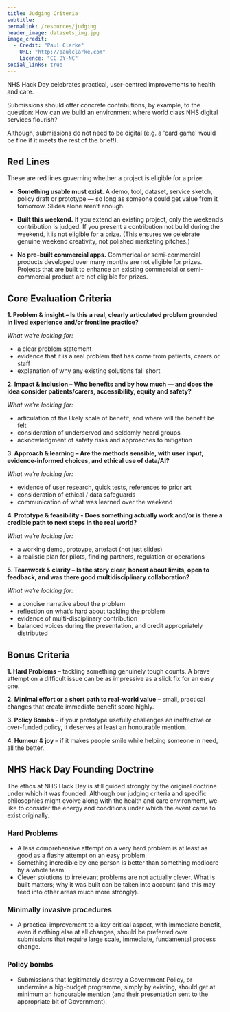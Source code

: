```yaml
---
title: Judging Criteria
subtitle: 
permalink: /resources/judging
header_image: datasets_img.jpg
image_credit: 
  - Credit: "Paul Clarke"
    URL: "http://paulclarke.com"
    Licence: "CC BY-NC"
social_links: true
---
```


NHS Hack Day celebrates practical, user-centred improvements to health and care.

Submissions should offer concrete contributions, by example, to the question: How can we build an environment where world class NHS digital services flourish?

Although, submissions do not need to be digital (e.g. a 'card game' would be fine if it meets the rest of the brief!).

## Red Lines
These are red lines governing whether a project is eligible for a prize:

- **Something usable must exist.** A demo, tool, dataset, service sketch, policy draft or prototype — so long as someone could get value from it tomorrow. Slides alone aren’t enough.

- **Built this weekend.** If you extend an existing project, only the weekend’s contribution is judged. If you present a contribution not build during the weekend, it is not eligible for a prize. (This ensures we celebrate genuine weekend creativity, not polished marketing pitches.)

- **No pre-built commercial apps.** Commerical or semi-commercial products developed over many months are not eligible for prizes. Projects that are built to enhance an existing commercial or semi-commercial product are not eligible for prizes.


## Core Evaluation Criteria
**1. Problem & insight – Is this a real, clearly articulated problem grounded in lived experience and/or frontline practice?**
   
   _What we’re looking for:_
   - a clear problem statement
   - evidence that it is a real problem that has come from patients, carers or staff
   - explanation of why any existing solutions fall short

**2.⁠ ⁠Impact & inclusion – Who benefits and by how much — and does the idea consider patients/carers, accessibility, equity and safety?**

_What we’re looking for:_
  - articulation of the likely scale of benefit, and where will the benefit be felt
  - consideration of underserved and seldomly heard groups
  - acknowledgment of safety risks and approaches to mitigation

**3.⁠ ⁠Approach & learning – Are the methods sensible, with user input, evidence-informed choices, and ethical use of data/AI?**

_What we’re looking for:_
- evidence of user research, quick tests, references to prior art
- consideration of ethical / data safeguards
- communication of what was learned over the weekend

**4. Prototype & feasibility - Does something actually work and/or is there a credible path to next steps in the real world?**

_What we’re looking for:_
- a working demo, protoype, artefact (not just slides)
- a realistic plan for pilots, finding partners, regulation or operations

**5.⁠ ⁠Teamwork & clarity – Is the story clear, honest about limits, open to feedback, and was there good multidisciplinary collaboration?**

_What we’re looking for:_
- a concise narrative about the problem
- reflection on what’s hard about tackling the problem
- evidence of multi-disciplinary contribution
- balanced voices during the presentation, and credit appropriately distributed

## Bonus Criteria

**1. Hard Problems** – tackling something genuinely tough counts. A brave attempt on a difficult issue can be as impressive as a slick fix for an easy one.

**2. Minimal effort or a short path to real-world value** – small, practical changes that create immediate benefit score highly.

**3. Policy Bombs** – if your prototype usefully challenges an ineffective or over-funded policy, it deserves at least an honourable mention.

**4. Humour & joy** – if it makes people smile while helping someone in need, all the better.

## NHS Hack Day Founding Doctrine
The ethos at NHS Hack Day is still guided strongly by the original doctrine under which it was founded. Although our judging criteria and specific philosophies might evolve along with the health and care environment, we like to consider the energy and conditions under which the event came to exist originally.

### Hard Problems
- A less comprehensive attempt on a very hard problem is at least as good as a flashy attempt on an easy problem.
- Something incredible by one person is better than something mediocre by a whole team.
- Clever solutions to irrelevant problems are not actually clever. What is built matters; why it was built can be taken into account (and this may feed into other areas much more strongly).

### Minimally invasive procedures
- A practical improvement to a key critical aspect, with immediate benefit, even if nothing else at all changes, should be preferred over submissions that require large scale, immediate, fundamental process change.

### Policy bombs
- Submissions that legitimately destroy a Government Policy, or undermine a big-budget programme, simply by existing, should get at minimum an honourable mention (and their presentation sent to the appropriate bit of Government).
